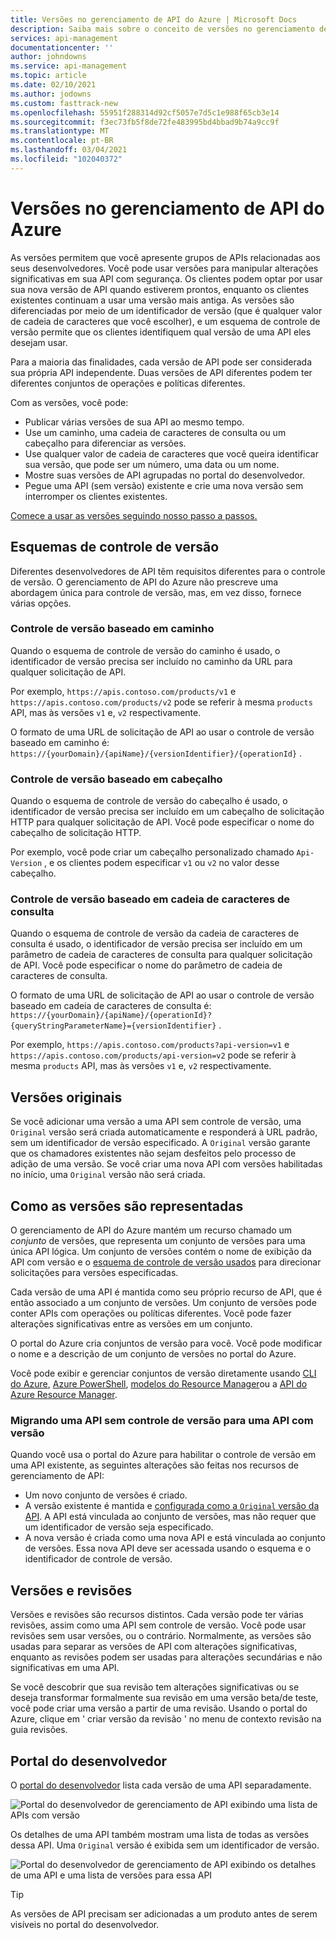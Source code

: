 ```yaml
---
title: Versões no gerenciamento de API do Azure | Microsoft Docs
description: Saiba mais sobre o conceito de versões no gerenciamento de API do Azure.
services: api-management
documentationcenter: ''
author: johndowns
ms.service: api-management
ms.topic: article
ms.date: 02/10/2021
ms.author: jodowns
ms.custom: fasttrack-new
ms.openlocfilehash: 55951f288314d92cf5057e7d5c1e988f65cb3e14
ms.sourcegitcommit: f3ec73fb5f8de72fe483995bd4bbad9b74a9cc9f
ms.translationtype: MT
ms.contentlocale: pt-BR
ms.lasthandoff: 03/04/2021
ms.locfileid: "102040372"
---
```

# <a name="versions-in-azure-api-management"></a>Versões no gerenciamento de API do Azure

As versões permitem que você apresente grupos de APIs relacionadas aos seus desenvolvedores. Você pode usar versões para manipular alterações significativas em sua API com segurança. Os clientes podem optar por usar sua nova versão de API quando estiverem prontos, enquanto os clientes existentes continuam a usar uma versão mais antiga. As versões são diferenciadas por meio de um identificador de versão (que é qualquer valor de cadeia de caracteres que você escolher), e um esquema de controle de versão permite que os clientes identifiquem qual versão de uma API eles desejam usar.

Para a maioria das finalidades, cada versão de API pode ser considerada sua própria API independente. Duas versões de API diferentes podem ter diferentes conjuntos de operações e políticas diferentes.

Com as versões, você pode:

- Publicar várias versões de sua API ao mesmo tempo.
- Use um caminho, uma cadeia de caracteres de consulta ou um cabeçalho para diferenciar as versões.
- Use qualquer valor de cadeia de caracteres que você queira identificar sua versão, que pode ser um número, uma data ou um nome.
- Mostre suas versões de API agrupadas no portal do desenvolvedor.
- Pegue uma API (sem versão) existente e crie uma nova versão sem interromper os clientes existentes.

[Comece a usar as versões seguindo nosso passo a passos.](./api-management-get-started-publish-versions.md)

## <a name="versioning-schemes"></a>Esquemas de controle de versão

Diferentes desenvolvedores de API têm requisitos diferentes para o controle de versão. O gerenciamento de API do Azure não prescreve uma abordagem única para controle de versão, mas, em vez disso, fornece várias opções.

### <a name="path-based-versioning"></a>Controle de versão baseado em caminho

Quando o esquema de controle de versão do caminho é usado, o identificador de versão precisa ser incluído no caminho da URL para qualquer solicitação de API.

Por exemplo, `https://apis.contoso.com/products/v1` e `https://apis.contoso.com/products/v2` pode se referir à mesma `products` API, mas às versões `v1` e, `v2` respectivamente.

O formato de uma URL de solicitação de API ao usar o controle de versão baseado em caminho é: `https://{yourDomain}/{apiName}/{versionIdentifier}/{operationId}` .

### <a name="header-based-versioning"></a>Controle de versão baseado em cabeçalho

Quando o esquema de controle de versão do cabeçalho é usado, o identificador de versão precisa ser incluído em um cabeçalho de solicitação HTTP para qualquer solicitação de API. Você pode especificar o nome do cabeçalho de solicitação HTTP.

Por exemplo, você pode criar um cabeçalho personalizado chamado `Api-Version` , e os clientes podem especificar `v1` ou `v2` no valor desse cabeçalho.

### <a name="query-string-based-versioning"></a>Controle de versão baseado em cadeia de caracteres de consulta

Quando o esquema de controle de versão da cadeia de caracteres de consulta é usado, o identificador de versão precisa ser incluído em um parâmetro de cadeia de caracteres de consulta para qualquer solicitação de API. Você pode especificar o nome do parâmetro de cadeia de caracteres de consulta.

O formato de uma URL de solicitação de API ao usar o controle de versão baseado em cadeia de caracteres de consulta é: `https://{yourDomain}/{apiName}/{operationId}?{queryStringParameterName}={versionIdentifier}` .

Por exemplo, `https://apis.contoso.com/products?api-version=v1` e `https://apis.contoso.com/products/api-version=v2` pode se referir à mesma `products` API, mas às versões `v1` e, `v2` respectivamente.

## <a name="original-versions"></a>Versões originais

Se você adicionar uma versão a uma API sem controle de versão, uma `Original` versão será criada automaticamente e responderá à URL padrão, sem um identificador de versão especificado. A `Original` versão garante que os chamadores existentes não sejam desfeitos pelo processo de adição de uma versão. Se você criar uma nova API com versões habilitadas no início, uma `Original` versão não será criada.

## <a name="how-versions-are-represented"></a>Como as versões são representadas

O gerenciamento de API do Azure mantém um recurso chamado um *conjunto* de versões, que representa um conjunto de versões para uma única API lógica. Um conjunto de versões contém o nome de exibição da API com versão e o [esquema de controle de versão usados](#versioning-schemes) para direcionar solicitações para versões especificadas.

Cada versão de uma API é mantida como seu próprio recurso de API, que é então associado a um conjunto de versões. Um conjunto de versões pode conter APIs com operações ou políticas diferentes. Você pode fazer alterações significativas entre as versões em um conjunto.

O portal do Azure cria conjuntos de versão para você. Você pode modificar o nome e a descrição de um conjunto de versões no portal do Azure.

Você pode exibir e gerenciar conjuntos de versão diretamente usando [CLI do Azure](/cli/azure/apim/api/versionset), [Azure PowerShell](/powershell/module/az.apimanagement/#api-management), [modelos do Resource Manager](/azure/templates/microsoft.apimanagement/service/apiversionsets)ou a [API do Azure Resource Manager](/rest/api/apimanagement/2020-06-01-preview/apiversionset).

### <a name="migrating-a-non-versioned-api-to-a-versioned-api"></a>Migrando uma API sem controle de versão para uma API com versão

Quando você usa o portal do Azure para habilitar o controle de versão em uma API existente, as seguintes alterações são feitas nos recursos de gerenciamento de API:

 * Um novo conjunto de versões é criado.
 * A versão existente é mantida e [configurada como a `Original` versão da API](#original-versions). A API está vinculada ao conjunto de versões, mas não requer que um identificador de versão seja especificado.
 * A nova versão é criada como uma nova API e está vinculada ao conjunto de versões. Essa nova API deve ser acessada usando o esquema e o identificador de controle de versão.

## <a name="versions-and-revisions"></a>Versões e revisões

Versões e revisões são recursos distintos. Cada versão pode ter várias revisões, assim como uma API sem controle de versão. Você pode usar revisões sem usar versões, ou o contrário. Normalmente, as versões são usadas para separar as versões de API com alterações significativas, enquanto as revisões podem ser usadas para alterações secundárias e não significativas em uma API.

Se você descobrir que sua revisão tem alterações significativas ou se deseja transformar formalmente sua revisão em uma versão beta/de teste, você pode criar uma versão a partir de uma revisão. Usando o portal do Azure, clique em ' criar versão da revisão ' no menu de contexto revisão na guia revisões.

## <a name="developer-portal"></a>Portal do desenvolvedor

O [portal do desenvolvedor](./api-management-howto-developer-portal.md) lista cada versão de uma API separadamente.

![Portal do desenvolvedor de gerenciamento de API exibindo uma lista de APIs com versão](media/api-management-versions/portal-list.png)

Os detalhes de uma API também mostram uma lista de todas as versões dessa API. Uma `Original` versão é exibida sem um identificador de versão.

![Portal do desenvolvedor de gerenciamento de API exibindo os detalhes de uma API e uma lista de versões para essa API](media/api-management-versions/portal-details.png)

> [!TIP]
> As versões de API precisam ser adicionadas a um produto antes de serem visíveis no portal do desenvolvedor.
